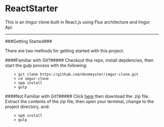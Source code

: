 ReactStarter
====

This is an Imgur clone built in React.js using Flux architecture and Imgur Api.

---

###Getting Started###

There are two methods for getting started with this project.

####Familiar with Git?#####
Checkout this repo, install depdencies, then start the gulp process with the following:

```
	> git clone https://github.com/devmeyster/imgur-clone.git
	> cd imgur-clone
	> npm install
	> gulp
```

####Not Familiar with Git?#####
Click [here](https://github.com/StephenGrider/ReactStarter/releases) then download the .zip file.  Extract the contents of the zip file, then open your terminal, change to the project directory, and:

```
	> npm install
	> gulp
```
